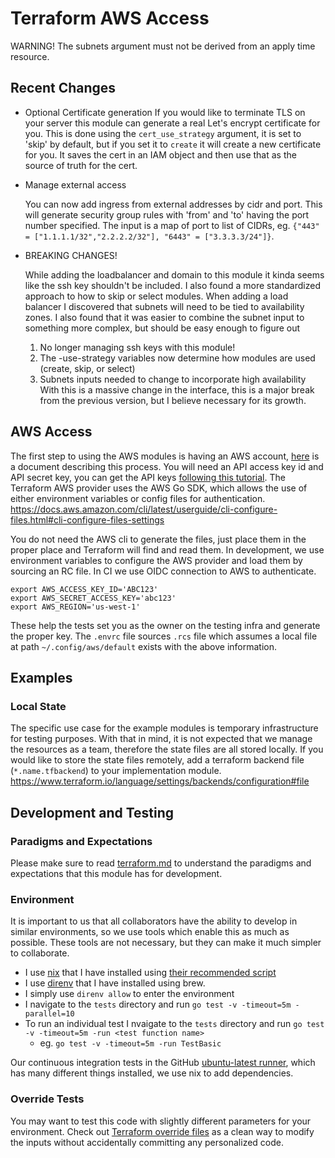 # Terraform AWS Access

WARNING! The subnets argument must not be derived from an apply time resource.

## Recent Changes

- Optional Certificate generation
  If you would like to terminate TLS on your server this module can generate a real Let's encrypt certificate for you.
  This is done using the `cert_use_strategy` argument, it is set to 'skip' by default, but if you set it to `create` it will create a new certificate for you. It saves the cert in an IAM object and then use that as the source of truth for the cert.

- Manage external access

  You can now add ingress from external addresses by cidr and port.
  This will generate security group rules with 'from' and 'to' having the port number specified.
  The input is a map of port to list of CIDRs, eg. `{"443" = ["1.1.1.1/32","2.2.2.2/32"], "6443" = ["3.3.3.3/24"]}`.

- BREAKING CHANGES!

  While adding the loadbalancer and domain to this module it kinda seems like the ssh key shouldn't be included.
  I also found a more standardized approach to how to skip or select modules.
  When adding a load balancer I discovered that subnets will need to be tied to availability zones.
  I also found that it was easier to combine the subnet input to something more complex, but should be easy enough to figure out
  1. No longer managing ssh keys with this module!
  2. The <name>-use-strategy variables now determine how modules are used (create, skip, or select)
  3. Subnets inputs needed to change to incorporate high availability
  With this is a massive change in the interface, this is a major break from the previous version, but I believe necessary for its growth.

## AWS Access

The first step to using the AWS modules is having an AWS account,
 [here](https://docs.aws.amazon.com/accounts/latest/reference/manage-acct-creating.html) is a document describing this process.
You will need an API access key id and API secret key,
 you can get the API keys [following this tutorial](https://docs.aws.amazon.com/IAM/latest/UserGuide/id_credentials_access-keys.html#Using_CreateAccessKey).
The Terraform AWS provider uses the AWS Go SDK, which allows the use of either environment variables or config files for authentication.
https://docs.aws.amazon.com/cli/latest/userguide/cli-configure-files.html#cli-configure-files-settings

You do not need the AWS cli to generate the files, just place them in the proper place and Terraform will find and read them.
In development, we use environment variables to configure the AWS provider and load them by sourcing an RC file.
In CI we use OIDC connection to AWS to authenticate.

```
export AWS_ACCESS_KEY_ID='ABC123'
export AWS_SECRET_ACCESS_KEY='abc123'
export AWS_REGION='us-west-1'
```

These help the tests set you as the owner on the testing infra and generate the proper key.
The `.envrc` file sources `.rcs` file which assumes a local file at path `~/.config/aws/default` exists with the above information.

## Examples

### Local State

The specific use case for the example modules is temporary infrastructure for testing purposes.
With that in mind, it is not expected that we manage the resources as a team, therefore the state files are all stored locally.
If you would like to store the state files remotely, add a terraform backend file (`*.name.tfbackend`) to your implementation module.
https://www.terraform.io/language/settings/backends/configuration#file

## Development and Testing

### Paradigms and Expectations

Please make sure to read [terraform.md](./terraform.md) to understand the paradigms and expectations that this module has for development.

### Environment

It is important to us that all collaborators have the ability to develop in similar environments, so we use tools which enable this as much as possible.
These tools are not necessary, but they can make it much simpler to collaborate.

* I use [nix](https://nixos.org/) that I have installed using [their recommended script](https://nixos.org/download.html#nix-install-macos)
* I use [direnv](https://direnv.net/) that I have installed using brew.
* I simply use `direnv allow` to enter the environment
* I navigate to the `tests` directory and run `go test -v -timeout=5m -parallel=10`
* To run an individual test I nvaigate to the `tests` directory and run `go test -v -timeout=5m -run <test function name>`
  * eg. `go test -v -timeout=5m -run TestBasic`

Our continuous integration tests in the GitHub [ubuntu-latest runner](https://github.com/actions/runner-images/blob/main/images/linux/Ubuntu2204-Readme.md), which has many different things installed, we use nix to add dependencies.

### Override Tests

You may want to test this code with slightly different parameters for your environment.
Check out [Terraform override files](https://developer.hashicorp.com/terraform/language/files/override) as a clean way to modify the inputs without accidentally committing any personalized code.
